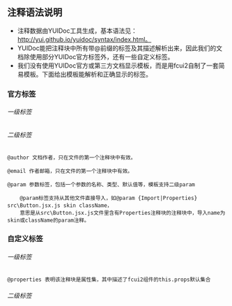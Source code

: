 
## 注释语法说明

* 注释数据由YUIDoc工具生成，基本语法见：http://yui.github.io/yuidoc/syntax/index.html。
* YUIDoc能把注释块中所有带@前缀的标签及其描述解析出来，因此我们的文档除使用部分YUIDoc官方标签外，还有一些自定义标签。
* 我们没有使用YUIDoc官方或第三方文档显示模板，而是用fcui2自制了一套简易模板。下面给出模板能解析和正确显示的标签。


### 官方标签
###### 一级标签

###### 二级标签   

    @author 文档作者，只在文件的第一个注释块中有效。

    @email 作者邮箱，只在文件的第一个注释块中有效。

    @param 参数标签，包括一个参数的名称、类型、默认值等，模板支持二级param

        @param标签支持从其他文件直接导入，如@param {Import|Properties} src\Button.jsx.js skin className，
        意思是从src\Button.jsx.js文件里含有Properties注释块的注释块中，导入name为skin或className的param注释。


### 自定义标签

###### 一级标签
    @properties 表明该注释块是属性集，其中描述了fcui2组件的this.props默认集合

###### 二级标签
